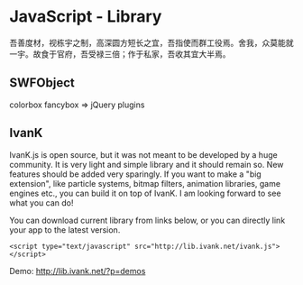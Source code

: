 # JavaScript - Library

吾善度材，视栋宇之制，高深圆方短长之宜，吾指使而群工役焉。舍我，众莫能就一宇。故食于官府，吾受禄三倍；作于私家，吾收其宜大半焉。

## SWFObject

colorbox fancybox => jQuery plugins

## IvanK

IvanK.js is open source, but it was not meant to be developed by a huge community. It is very light and simple library
and it should remain so. New features should be added very sparingly. If you want to make a "big extension", like
particle systems, bitmap filters, animation libraries, game engines etc., you can build it on top of IvanK.
I am looking forward to see what you can do!

You can download current library from links below, or you can directly link your app to the latest version.

```markup
<script type="text/javascript" src="http://lib.ivank.net/ivank.js"></script>
```

Demo: http://lib.ivank.net/?p=demos <sup><i class="fa fa-external-link fa-fw"></i></sup>


